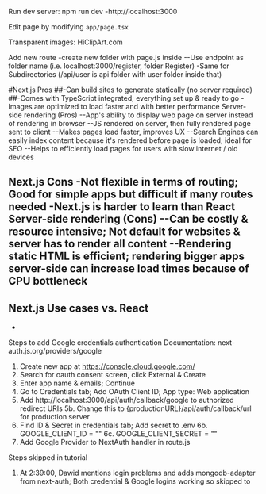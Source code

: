 Run dev server: npm run dev
-http://localhost:3000

Edit page by modifying `app/page.tsx`

Transparent images: HiClipArt.com

Add new route
-create new folder with page.js inside
--Use endpoint as folder name (i.e. localhost:3000/register, folder Register)
-Same for Subdirectories (/api/user is api folder with user folder inside that)

#Next.js Pros
##-Can build sites to generate statically (no server required)
##-Comes with TypeScript integrated; everything set up & ready to go
-Images are optimized to load faster and with better performance
Server-side rendering (Pros)
--App's ability to display web page on server instead of rendering in browser
--JS rendered on server, then fully rendered page sent to client
--Makes pages load faster, improves UX
--Search Engines can easily index content because it's rendered before page is loaded; ideal for SEO
--Helps to efficiently load pages for users with slow internet / old devices

Next.js Cons
-Not flexible in terms of routing; Good for simple apps but difficult if many routes needed
-Next.js is harder to learn than React
Server-side rendering (Cons)
--Can be costly & resource intensive; Not default for websites & server has to render all content
--Rendering static HTML is efficient; rendering bigger apps server-side can increase load times because of CPU bottleneck
--

Next.js Use cases vs. React
-
-

Steps to add Google credentials authentication
Documentation: next-auth.js.org/providers/google

1. Create new app at https://console.cloud.google.com/
2. Search for oauth consent screen, click External & Create
3. Enter app name & emails; Continue
4. Go to Credentials tab; Add OAuth Client ID; App type: Web application
5. Add http://localhost:3000/api/auth/callback/google to authorized redirect URIs
5b. Change this to {productionURL}/api/auth/callback/url for production server
6. Find ID & Secret in credentials tab; Add secret to .env
6b. GOOGLE_CLIENT_ID = ""
6c. GOOGLE_CLIENT_SECRET = ""
7. Add Google Provider to NextAuth handler in route.js

Steps skipped in tutorial
1. At 2:39:00, Dawid mentions login problems and adds mongodb-adapter from next-auth; Both credential & Google logins working so skipped to
